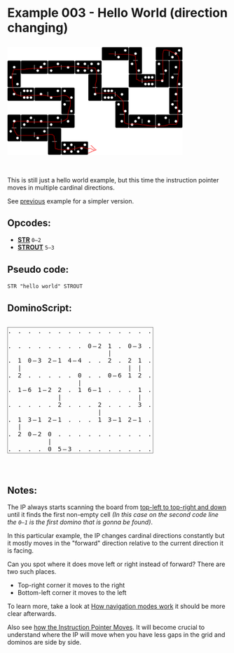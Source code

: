Example 003 - Hello World (direction changing)
=======================================

<img style="margin: 0.5rem 0 2rem;" src="../docs/example-003-flow.png" alt="Dominos" width="400">

This is still just a hello world example, but this time the instruction pointer moves in multiple cardinal directions.

See [previous](002_hello_world_commented.md) example for a simpler version.

## Opcodes:
- [**STR**](../readme.md#str) `0—2`
- [**STROUT**](../readme.md#strout) `5—3`

## Pseudo code: 
```
STR "hello world" STROUT
```

## DominoScript:

<pre class="ds">
. . . . . . . . . . . . . . .
                             
. . . . . . . . 0—2 1 . 0—3 .
                    |        
. 1 0—3 2—1 4—4 . . 2 . 2 1 .
  |                     | |  
. 2 . . . . . 0 . . 0—6 1 2 .
              |              
. 1—6 1—2 2 . 1 6—1 . . . 1 .
          |               |  
. . . . . 2 . . . 2 . . . 3 .
                  |          
. 1 3—1 2—1 . . . 1 3—1 2—1 .
  |                          
. 2 0—2 0 . . . . . . . . . .
        |                    
. . . . 0 5—3 . . . . . . . .
</pre>



## Notes:


The IP always starts scanning the board from <ins>top-left to top-right and down</ins> until it finds the first non-empty cell *(In this case on the second code line the `0—1` is the first domino that is gonna be found)*.

In this particular example, the IP changes cardinal directions constantly but it mostly moves in the "forward" direction relative to the current direction it is facing.

Can you spot where it does move left or right instead of forward? There are two such places.
- Top-right corner it moves to the right
- Bottom-left corner it moves to the left

To learn more, take a look at [How navigation modes work](../readme.md#how-navigation-modes-work) it should be more clear afterwards.


Also see [how the Instruction Pointer Moves](../readme.md#how-the-instruction-pointer-moves). It will become crucial to understand where the IP will move when you have less gaps in the grid and dominos are side by side.

<style>
  .ds {position: relative;line-height: 1.2;letter-spacing: 3px;border: 1px solid gray;margin-bottom: 2.5rem;display: inline-block;}
</style>
